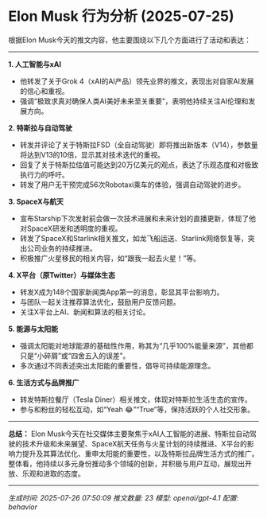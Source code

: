 # Elon Musk 行为分析 (2025-07-25)

根据Elon Musk今天的推文内容，他主要围绕以下几个方面进行了活动和表达：

---

**1. 人工智能与xAI**
- 他转发了关于Grok 4（xAI的AI产品）领先业界的推文，表现出对自家AI发展的信心和重视。
- 强调“极致求真对确保人类AI美好未来至关重要”，表明他持续关注AI伦理和发展方向。

**2. 特斯拉与自动驾驶**
- 转发并评论了关于特斯拉FSD（全自动驾驶）即将推出新版本（V14），参数量将达到V13的10倍，显示其对技术迭代的重视。
- 回复了关于特斯拉估值可能达到20万亿美元的观点，表达了乐观态度和对极致执行力的呼吁。
- 转发了用户无干预完成56次Robotaxi乘车的体验，强调自动驾驶的进步。

**3. SpaceX与航天**
- 宣布Starship下次发射前会做一次技术进展和未来计划的直播更新，体现了他对SpaceX研发和透明度的重视。
- 转发了SpaceX和Starlink相关推文，如龙飞船运送、Starlink网络恢复等，突出公司业务的持续推进。
- 积极推广火星移民的相关内容，如“跟我一起去火星！”等。

**4. X平台（原Twitter）与媒体生态**
- 转发X成为148个国家新闻类App第一的消息，彰显其平台影响力。
- 与团队一起关注推荐算法优化，鼓励用户反馈问题。
- 关注X平台上AI、新闻和算法的相关讨论。

**5. 能源与太阳能**
- 强调太阳能对地球能源的基础性作用，称其为“几乎100%能量来源”，其他都只是“小碎屑”或“四舍五入的误差”。
- 多次通过不同表述突出太阳能的重要性，倡导可持续能源理念。

**6. 生活方式与品牌推广**
- 转发特斯拉餐厅（Tesla Diner）相关推文，体现对特斯拉生活生态的宣传。
- 参与和粉丝的轻松互动，如“Yeah 😂”“True”等，保持活跃的个人社交形象。

---

**总结：**
Elon Musk今天在社交媒体主要聚焦于xAI人工智能的进展、特斯拉自动驾驶的技术升级和未来展望、SpaceX航天任务与火星计划的持续推进、X平台的影响力提升及其算法优化、重申太阳能的重要性，以及特斯拉品牌生活方式的推广。整体看，他持续以多元身份推动多个领域的创新，并积极与用户互动，展现出开放、乐观和进取的态度。

---
*生成时间: 2025-07-26 07:50:09*
*推文数量: 23*
*模型: openai/gpt-4.1*
*配置: behavior*
